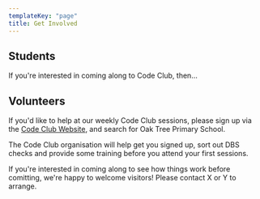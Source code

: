 ```yaml
---
templateKey: "page"
title: Get Involved
---
```


## Students

If you're interested in coming along to Code Club, then...

## Volunteers

If you'd like to help at our weekly Code Club sessions, please sign up via the
[Code Club Website](https://codeclub.org/en/volunteer), and search for Oak Tree
Primary School.

The Code Club organisation will help get you signed up, sort out DBS checks and
provide some training before you attend your first sessions.

If you're interested in coming along to see how things work before comitting, we're
happy to welcome visitors! Please contact X or Y to arrange.
